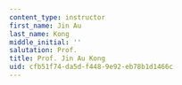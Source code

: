 ```yaml
---
content_type: instructor
first_name: Jin Au
last_name: Kong
middle_initial: ''
salutation: Prof.
title: Prof. Jin Au Kong
uid: cfb51f74-da5d-f448-9e92-eb78b1d1466c
---
```

